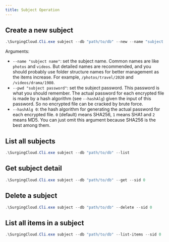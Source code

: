 ```yaml
---
title: Subject Operation
---
```



## Create a new subject

```powershell
.\SurgingCloud.Cli.exe subject --db "path/to/db" --new --name "subject name" --pwd "subject password" --hashAlg 0
```

Arguments:

- `--name "subject name"`: set the subject name. Common names are like `photos` and `videos`. But detailed names are recommended, and you should probably use folder structure names for better management as the items increase. For example, `/photos/travel/2020` and `/videos/drama/1980`.
- `--pwd "subject password"`: set the subject password. This password is what you should remember. The actual password for each encrypted file is made by a hash algorithm (see `--hashAlg`) given the input of this password. So no encrypted file can be cracked by brute force.
- `--hashAlg 0`: the hash algorithm for generating the actual password for each encrypted file. `0` (default) means SHA256, `1` means SHA1 and `2` means MD5. You can just omit this argument because SHA256 is the best among them.

## List all subjects

```powershell
.\SurgingCloud.Cli.exe subject --db "path/to/db" --list
```

## Get subject detail

```powershell
.\SurgingCloud.Cli.exe subject --db "path/to/db" --get --sid 0
```

## Delete a subject

```powershell
.\SurgingCloud.Cli.exe subject --db "path/to/db" --delete --sid 0
```

## List all items in a subject

```powershell
.\SurgingCloud.Cli.exe subject --db "path/to/db" --list-items --sid 0
```